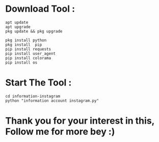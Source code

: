 # Download Tool :
```
apt update
apt upgrade
pkg update && pkg upgrade

pkg install python
pkg install  pip
pip install requests
pip install user_agent
pip install colorama
pip install os
```

# Start The Tool :
```
cd information-instagram
python "information account instagram.py"
```

# Thank you for your interest in this, Follow me for more bey :)
